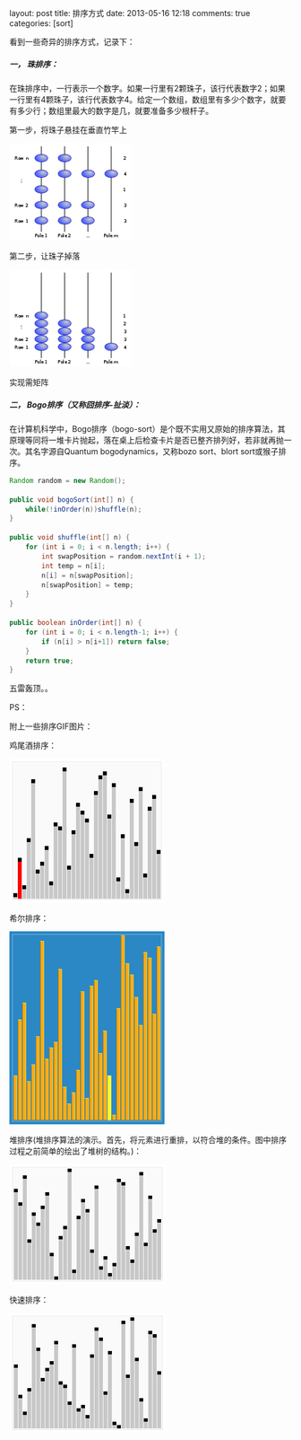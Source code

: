 layout: post
title: 排序方式
date: 2013-05-16 12:18
comments: true
categories: [sort]

看到一些奇异的排序方式，记录下：

##### 一， 珠排序：

在珠排序中，一行表示一个数字。如果一行里有2颗珠子，该行代表数字2；如果一行里有4颗珠子，该行代表数字4。给定一个数组，数组里有多少个数字，就要有多少行；数组里最大的数字是几，就要准备多少根杆子。

第一步，将珠子悬挂在垂直竹竿上

![BeadSort-1.png](/pic/sort/BeadSort-1.png)


第二步，让珠子掉落

![BeadSort-2.png](/pic/sort/BeadSort-2.png)

实现需矩阵

##### 二， Bogo排序（又称囧排序-扯淡）：

在计算机科学中，Bogo排序（bogo-sort）是个既不实用又原始的排序算法，其原理等同将一堆卡片抛起，落在桌上后检查卡片是否已整齐排列好，若非就再抛一次。其名字源自Quantum bogodynamics，又称bozo sort、blort sort或猴子排序。

```java
Random random = new Random();

public void bogoSort(int[] n) {
    while(!inOrder(n))shuffle(n);
}

public void shuffle(int[] n) {
    for (int i = 0; i < n.length; i++) {
        int swapPosition = random.nextInt(i + 1);
        int temp = n[i];
        n[i] = n[swapPosition];
        n[swapPosition] = temp;
    }
}

public boolean inOrder(int[] n) {
    for (int i = 0; i < n.length-1; i++) {
        if (n[i] > n[i+1]) return false;
    }
    return true;
}
```

五雷轰顶。。


PS：

附上一些排序GIF图片：

鸡尾酒排序：

![Sorting-shaker-sort-anim.gif](/pic/sort/Sorting-shaker-sort-anim.gif)

希尔排序：

![Sorting_shellsort_anim.gif](/pic/sort/Sorting_shellsort_anim.gif)

堆排序(堆排序算法的演示。首先，将元素进行重排，以符合堆的条件。图中排序过程之前简单的绘出了堆树的结构。)：

![Sorting_heapsort_anim.gif](/pic/sort/Sorting_heapsort_anim.gif)

快速排序：

![Sorting_quicksort_anim.gif](/pic/sort/Sorting_quicksort_anim.gif)


